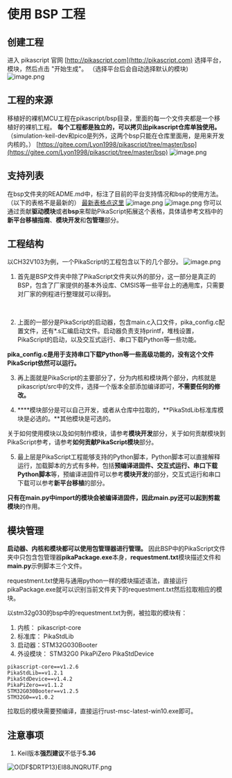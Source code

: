 # 使用 BSP 工程
## 创建工程
进入 pikascript 官网 [http://pikascript.com](http://pikascript.com)
选择平台，模块，然后点击 "开始生成"。
（选择平台后会自动选择默认的模块)
![image.png](assets/1644129110261-049ad5bb-21af-40e2-9533-a1c8c86790f1.png)
## 工程的来源
移植好的裸机MCU工程在pikascript/bsp目录，里面的每一个文件夹都是一个移植好的裸机工程。
**每个工程都是独立的，可以拷贝出pikascript仓库单独使用。**
（simulation-keil-dev和pico是列外，这两个bsp只能在仓库里面用，是用来开发内核的。）
[https://gitee.com/Lyon1998/pikascript/tree/master/bsp](https://gitee.com/Lyon1998/pikascript/tree/master/bsp)
![image.png](assets/1638605947761-93b30636-099f-4c7c-a432-6aae5e2d8b53.png)
## 支持列表
在bsp文件夹的README.md中，标注了目前的平台支持情况和bsp的使用方法。
（以下的表格不是最新的）
[最新表格点这里](https://gitee.com/Lyon1998/pikascript#2%E5%B9%B3%E5%8F%B0%E6%94%AF%E6%8C%81%E5%88%97%E8%A1%A8)
![image.png](assets/1639629972025-ca8fdf74-5dc2-472e-8497-5bc163bccdf4.png)
![image.png](assets/1639629981607-43c6b771-34bf-45ac-9a66-8604f705ddff.png)
你可以通过贡献**驱动模块**或者**bsp**来帮助PikaScript拓展这个表格，具体请参考文档中的**新平台移植指南**、**模块开发**和**包管理**部分。
## 工程结构
以CH32V103为例，一个PikaScript的工程包含以下的几个部分。
![image.png](assets/1638631568309-cbc19553-75be-4915-900a-72fe700b4d16.png)

1. 首先是BSP文件夹中除了PikaScript文件夹以外的部分，这一部分是真正的BSP，包含了厂家提供的基本外设库、CMSIS等一些平台上的通用库，只需要对厂家的例程进行整理就可以得到。

​


2. 上面的一部分是PikaScript的启动器，包含main.c入口文件，pika_config.c配置文件，还有*.s汇编启动文件。启动器负责支持printf，堆栈设置，PikaScript的启动，以及交互式运行、串口下载Python等一些功能。

**pika_config.c是用于支持串口下载Python等一些高级功能的，没有这个文件PikaScript依然可以运行。**
​


3. 再上面就是PikaScript的主要部分了，分为内核和模块两个部分，内核就是pikascript/src中的文件，选择一个版本全部添加编译即可，**不需要任何的修改。**



4. **​**模块部分是可以自己开发，或者从仓库中拉取的，**PikaStdLib标准库模块是必选的。**其他模块是可选的。

关于如何使用模块以及如何制作模块，请参考**模块开发**部分，关于如何贡献模块到PikaScript参考，请参考**如何贡献PikaScript模块**部分。
​


5. 最上层是PikaScript工程能够支持的Python脚本，Python脚本可以直接解释运行，加载脚本的方式有多种，包括**预编译进固件、交互式运行、串口下载Python脚本**等，预编译进固件可以参考**模块开发**的部分，交互式运行和串口下载可以参考**新平台移植**的部分。

**只有在main.py中import的模块会被编译进固件，**因此main.py还可以起到**剪裁模块**的作用。
## 模块管理
**启动器、内核和模块都可以使用包管理器进行管理。**
因此BSP中的PikaScript文件夹中只包含包管理器**pikaPackage.exe**本身，**requestment.txt**模块描述文件和**main.py**示例脚本三个文件。
​

requestment.txt使用与通用python一样的模块描述语法，直接运行pikaPackage.exe就可以识别当前文件夹下的requestment.txt然后拉取相应的模块。
​

以stm32g030的bsp中的requestment.txt为例，被拉取的模块有：

1. 内核： pikascript-core
1. 标准库： PikaStdLib
1. 启动器：STM32G030Booter
1. 外设模块： STM32G0 PikaPiZero PikaStdDevice
```
pikascript-core==v1.2.6
PikaStdLib==v1.2.1
PikaStdDevice==v1.4.2
PikaPiZero==v1.1.2
STM32G030Booter==v1.2.5
STM32G0==v1.0.2
```
拉取后的模块需要预编译，直接运行rust-msc-latest-win10.exe即可。
## 注意事项

1. Keil版本**强烈建议**不低于**5.36**

![O(DF$DRTP13}EI88JNQRUTF.png](assets/1641372084863-db6426eb-b3cc-454d-b14a-5338818d01aa.png)
